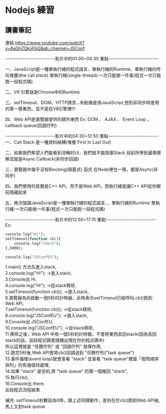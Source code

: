 # Nodejs 練習
## 讀書筆記
連結:https://www.youtube.com/watch?v=8aGhZQkoFbQ&ab_channel=JSConf

-------------------------影片中的01:00~04:30 重點-------------------------

一、JavaScript是一種單執行緒的程式語言、單執行緒的Runtime、單執行緒的呼叫堆疊(the call stack)
    單執行緒(single-thread):一次只能做一件事(程式一次只能跑一段程式碼)


二、V8 引擎就是Chrome中的Runtime

三、setTimeout、DOM、HTTP請求...有點像是用JavaScript,想到非同步時會用的第一樣東西，並不是在V8引擎裡!!!

四、Web API是瀏覽器提供的額外東西
    Ex: DOM 、 AJAX 、 Event Loop 、 callback queue(回調佇列)


-------------------------影片中的04:30~12:50 重點-------------------------
一、Call Stack 是一種資料結構(堆疊 First In Last Out)

二、如果我們希望人們能看到流暢的UI，我們就不能阻塞Stack
    目前所學到最簡單解法就是Async Callback(非同步回調)

三、瀏覽器中幾乎沒有Blocking(阻塞式) 函式
    在Node裡也一樣，都是Async(非同步)

四、我們使用的其實是C++ API，而不是Web API，而執行緒是讓C++ API從你眼前隱藏起來

五、再次強調JavaScript是一種單執行緒的程式語言、、單執行緒的Runtime
    單執行緒:一次只能做一件事(程式一次只能跑一段程式碼)


-------------------------影片中的12:50~17:15 重點-------------------------
Ex:
```bash
console.log("Hi");
setTimeout(function cb(){
    console.log("there");
},5000);

console.log("JSConfEU");
```
1.main() 方法先進入stack,<br>
2.console.log("Hi"); ->進入stack,<br>
3.Console出 Hi,<br>
4.console.log("Hi"); ->從stack移除,<br>
5.setTimeout(function cb()); ->進入stack,<br>
6.瀏覽器為你啟動一個5秒的計時器，此時表示setTimeout已經呼叫,cb()跑到Web API,<br>
7.setTimeout(function cb()); ->從stack移除,<br>
8.console.log("JSConfEU"); ->進入stack,<br>
9.Console出 JSConfEU,<br>
10.console.log("JSConfEU"); ->從stack移除,<br>
11.移除之後，Web API 中有一個5秒的計時器，不會將東西丟回stack(因為丟回stack的話，該段程式碼會隨機出現在你的程式碼中)<br>
    所以這裡就是 "任務佇列" 或 "回調佇列" 發揮作用,<br>
12.跑完5秒後,Web API會將cb()回調送到 "任務佇列("task queue")<br>
13.事件循環(event loop)就會查看 "stack" 並查看 "task queue"裡面「按照順序排列」的有幾個待處理,<br>
14.如果 "stack" 是空的,將 "task queue" 的第一個推回 "stack",<br>
15.執行cb(),<br>
16.Console出 there.<br>
此段程式流程結束<br>

補充: setTimeout秒數設為0時，跟上述同樣動作，差別在於cb()跑到Web API後,馬上又到task queue


